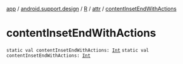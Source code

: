 [app](../../../index.md) / [android.support.design](../../index.md) / [R](../index.md) / [attr](index.md) / [contentInsetEndWithActions](./content-inset-end-with-actions.md)

# contentInsetEndWithActions

`static val contentInsetEndWithActions: `[`Int`](https://kotlinlang.org/api/latest/jvm/stdlib/kotlin/-int/index.html)
`static val contentInsetEndWithActions: `[`Int`](https://kotlinlang.org/api/latest/jvm/stdlib/kotlin/-int/index.html)